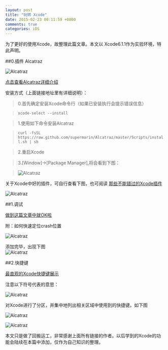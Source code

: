 ```yaml
---
layout: post
title: "玩转 Xcode"
date: 2015-02-23 00:11:59 +0800
comments: true
categories: iOS
---
```


为了更好的使用Xcode，故整理此篇文章。本文以 Xcode6.1.1作为实验环境，特此声明。

##0.插件 Alcatraz

![Alcatraz](/images/wanzhuan_xcode/wanzhuan_xcode_01.png)  

[点击查看Alcatraz详细介绍](https://github.com/supermarin/Alcatraz)  

安装方式（上面链接地址里有详细说明）：  
>
>0.首先确定安装Xcode命令行（如果已安装执行会提示错误信息）  

>``xcode-select --install``  

>1.使用如下命令安装Alcatraz  

>```curl -fsSL https://raw.github.com/supermarin/Alcatraz/master/Scripts/install.sh | sh```  

>2.重启Xcode  

>3.[Window]->[Package Manager],将会看到下图：  

>![Alcatraz](/images/wanzhuan_xcode/wanzhuan_xcode_02.png)  

关于Xcode中好的插件，可自行查看下图，也可阅读 [那些不能错过的Xcode插件](http://www.cocoachina.com/industry/20130918/7022.html)  

![Alcatraz](/images/wanzhuan_xcode/wanzhuan_xcode_08.png)   

##1.调试

[做到这篇文章中就OK啦](http://objccn.io/issue-19-2/)  

附：如何快速定位crash位置  

![Alcatraz](/images/wanzhuan_xcode/wanzhuan_xcode_03.png)  

添加完毕，出现下图  
![Alcatraz](/images/wanzhuan_xcode/wanzhuan_xcode_04.png)   


##2.快捷键

[最直观的Xcode快捷键展示](http://www.cocoachina.com/ios/20141217/10671.html)  

注意以下符号代表的意思：  

![Alcatraz](/images/wanzhuan_xcode/wanzhuan_xcode_07.png)   

对Xcode进行了分区，并集中地列出相关区域中使用到的快捷键。如下图  

![Alcatraz](/images/wanzhuan_xcode/wanzhuan_xcode_05.png)   

![Alcatraz](/images/wanzhuan_xcode/wanzhuan_xcode_06.png)   

本文只是做了回搬运工，非常感谢上面所有链接的作者。以后学到的Xcode的功能会陆续在本篇中添加，仅作为自己知识的整理。  




